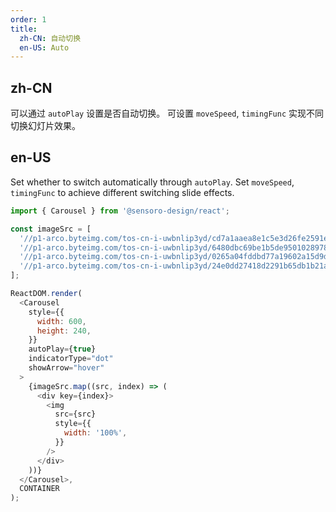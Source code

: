 ```yaml
---
order: 1
title:
  zh-CN: 自动切换
  en-US: Auto
---
```


## zh-CN

可以通过 `autoPlay` 设置是否自动切换。
可设置 `moveSpeed`, `timingFunc` 实现不同切换幻灯片效果。

## en-US

Set whether to switch automatically through `autoPlay`.
Set `moveSpeed`, `timingFunc` to achieve different switching slide effects.

```js
import { Carousel } from '@sensoro-design/react';

const imageSrc = [
  '//p1-arco.byteimg.com/tos-cn-i-uwbnlip3yd/cd7a1aaea8e1c5e3d26fe2591e561798.png~tplv-uwbnlip3yd-webp.webp',
  '//p1-arco.byteimg.com/tos-cn-i-uwbnlip3yd/6480dbc69be1b5de95010289787d64f1.png~tplv-uwbnlip3yd-webp.webp',
  '//p1-arco.byteimg.com/tos-cn-i-uwbnlip3yd/0265a04fddbd77a19602a15d9d55d797.png~tplv-uwbnlip3yd-webp.webp',
  '//p1-arco.byteimg.com/tos-cn-i-uwbnlip3yd/24e0dd27418d2291b65db1b21aa62254.png~tplv-uwbnlip3yd-webp.webp'
];

ReactDOM.render(
  <Carousel
    style={{
      width: 600,
      height: 240,
    }}
    autoPlay={true}
    indicatorType="dot"
    showArrow="hover"
  >
    {imageSrc.map((src, index) => (
      <div key={index}>
        <img
          src={src}
          style={{
            width: '100%',
          }}
        />
      </div>
    ))}
  </Carousel>,
  CONTAINER
);
```
